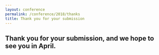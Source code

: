 ```yaml
---
layout: conference
permalink: /conference/2018/thanks
title: Thank you for your submission
---
```


## Thank you for your submission, and we hope to see you in April.
